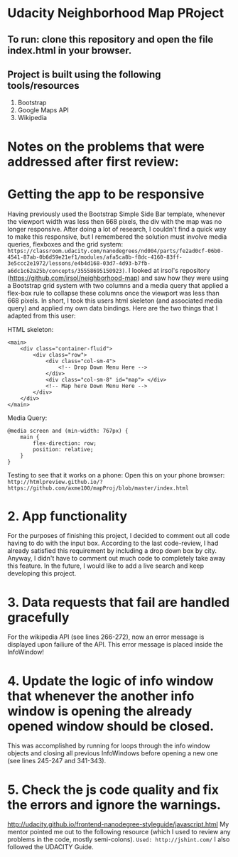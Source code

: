 # Udacity Neighborhood Map PRoject

## To run: clone this repository and open the file index.html in your browser.

## Project is built using the following tools/resources
1. Bootstrap
2. Google Maps API
3. Wikipedia

# Notes on the problems that were addressed after first review:

# Getting the app to be responsive
Having previously used the Bootstrap Simple Side Bar template, whenever the viewport width was less then 668 pixels, the div with the map was no longer responsive. After doing a lot of research, I couldn't find a quick way to make this responsive, but I remembered the solution must involve media queries, flexboxes and the grid system: `https://classroom.udacity.com/nanodegrees/nd004/parts/fe2ad0cf-06b0-4541-87ab-0b6d59e21ef1/modules/afa5ca8b-f8dc-4160-83ff-3e5ccc2e1972/lessons/e4b4d168-03d7-4d93-b7fb-a6dc1c62a25b/concepts/35558695150923)`. I looked at irsol's repository (https://github.com/irsol/neighborhood-map) and saw how they were using a Bootstrap grid system with two columns and a media query that applied a flex-box rule to collapse these columns once the viewport was less than 668 pixels. In short, I took this users html skeleton (and associated media query) and applied my own data bindings. Here are the two things that I adapted from this user:

HTML skeleton:

```
<main>
	<div class="container-fluid">
		<div class="row">
			<div class="col-sm-4">
				<!-- Drop Down Menu Here -->
			</div>
			<div class="col-sm-8" id="map">	</div>
			<!-- Map here Down Menu Here -->
		</div>
	</div>
</main>
```

Media Query:
```
@media screen and (min-width: 767px) {
	main {
		flex-direction: row;
		position: relative;
	}
}
```

Testing to see that it works on a phone:
Open this on your phone browser: `http://htmlpreview.github.io/?https://github.com/axme100/mapProj/blob/master/index.html`

# 2. App functionality
For the purposes of finishing this project, I decided to comment out all code having to do with the input box. According to the last code-review, I had already satisfied this requirement by including a drop down box by city. Anyway, I didn't have to comment out much code to completely take away this feature. In the future, I would like to add a live search and keep developing this project. 

# 3. Data requests that fail are handled gracefully
For the wikipedia API (see lines 266-272), now an error message is displayed upon failiure of the API. This error message is placed inside the InfoWindow!

# 4. Update the logic of info window that whenever the another info window is opening the already opened window should be closed.
This was accomplished by running for loops through the info window objects and closing all previous InfoWindows before opening a new one (see lines 245-247 and 341-343).

# 5. Check the js code quality and fix the errors and ignore the warnings.
http://udacity.github.io/frontend-nanodegree-styleguide/javascript.html
My mentor pointed me out to the following resource (which I used to review any problems in the code, mostly semi-colons).
`Used: http://jshint.com/`
I also followed the UDACITY Guide.